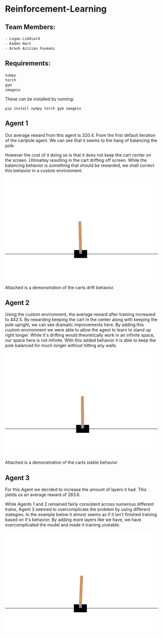 # Reinforcement-Learning

## Team Members:
    - Logan Liddiard
    - Kaden Hart
    - Arash Azizian Foumani
    

## Requirements:

    numpy
    torch
    gym
    imageio

These can be installed by running:
```
pip install nympy torch gym imageio
```

## Agent 1

Our average reward from this agent is 320.4. From the frist default iteration of the cartpole agent. We can see that it seems to the hang of balancing the pole.

However the cost of it doing so is that it does not keep the cart center on the screen. Ultimatley resulting in the cart drifting off screen. While the balancing behavior is something that should be rewarded, we shall correct this behavior in a custom environment.


<p align="center">
  <img src="Passing_videos/cartpole_agent_part1.gif" alt="CartPole Agent 1">
</p>
Attached is a demonstration of the carts drift behavior.


## Agent 2

Using the custom environment, the average reward after training increased to 442.5. By rewarding keeping the cart in the center along with keeping the pole upright, we can see dramatic improvements here. By adding this custom environment we were able to allow the agent to learn to stand up right longer. While it's drifting would theoretically work in an infinite space, our space here is not infinite. With this added behavior it is able to keep the pole balanced for much longer without hitting any walls.

<p align="center">
  <img src="Passing_videos/cartpole_agent_part2.gif" alt="CartPole Agent 2">
</p>
Attached is a demonstration of the carts stable behavior

## Agent 3

For this Agent we decided to increase the amount of layers it had. This yields us an average reward of 283.6.

While Agents 1 and 2 remained fairly consistent across numerous different trains, Agent 3 seemed to overcomplicate the problem by using different stategies. In the example below it almost seems as if it isn't finished training based on it's behavior. By adding more layers like we have, we have overcomplicated the model and made it training unstable.

<p align="center">
  <img src="Passing_videos/cartpole_agent_part3.gif" alt="CartPole Agent 3">
</p>
